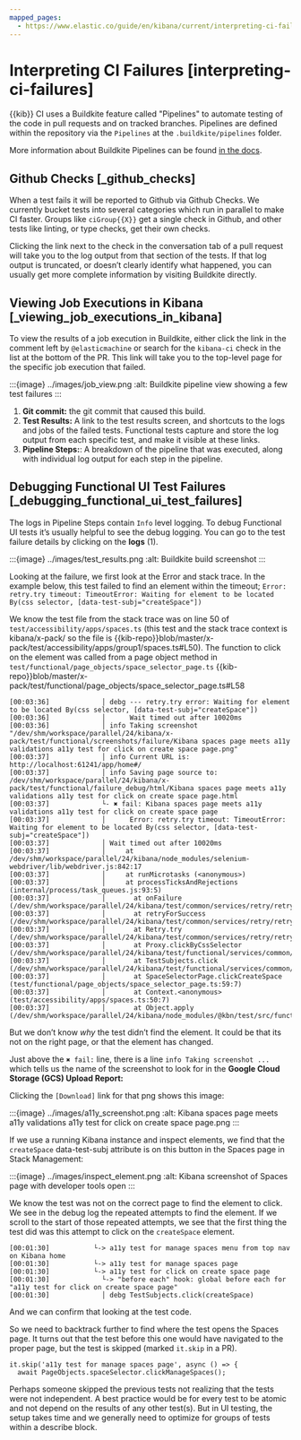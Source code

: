 ```yaml
---
mapped_pages:
  - https://www.elastic.co/guide/en/kibana/current/interpreting-ci-failures.html
---
```


# Interpreting CI Failures [interpreting-ci-failures]

{{kib}} CI uses a Buildkite feature called "Pipelines" to automate testing of the code in pull requests and on tracked branches. Pipelines are defined within the repository via the `Pipelines` at the `.buildkite/pipelines` folder.

More information about Buildkite Pipelines can be found [in the docs](https://buildkite.com/docs/pipelines).


## Github Checks [_github_checks]

When a test fails it will be reported to Github via Github Checks. We currently bucket tests into several categories which run in parallel to make CI faster. Groups like `ciGroup{{X}}` get a single check in Github, and other tests like linting, or type checks, get their own checks.

Clicking the link next to the check in the conversation tab of a pull request will take you to the log output from that section of the tests. If that log output is truncated, or doesn’t clearly identify what happened, you can usually get more complete information by visiting Buildkite directly.


## Viewing Job Executions in Kibana [_viewing_job_executions_in_kibana]

To view the results of a job execution in Buildkite, either click the link in the comment left by `@elasticmachine` or search for the `kibana-ci` check in the list at the bottom of the PR. This link will take you to the top-level page for the specific job execution that failed.

:::{image} ../images/job_view.png
:alt: Buildkite pipeline view showing a few test failures
:::

1. **Git commit:** the git commit that caused this build.
2. **Test Results:** A link to the test results screen, and shortcuts to the logs and jobs of the failed tests. Functional tests capture and store the log output from each specific test, and make it visible at these links.
3. **Pipeline Steps:**: A breakdown of the pipeline that was executed, along with individual log output for each step in the pipeline.


## Debugging Functional UI Test Failures [_debugging_functional_ui_test_failures]

The logs in Pipeline Steps contain `Info` level logging. To debug Functional UI tests it’s usually helpful to see the debug logging. You can go to the test failure details by clicking on the **logs** (1).

:::{image} ../images/test_results.png
:alt: Buildkite build screenshot
:::

Looking at the failure, we first look at the Error and stack trace. In the example below, this test failed to find an element within the timeout; `Error: retry.try timeout: TimeoutError: Waiting for element to be located By(css selector, [data-test-subj="createSpace"])`

We know the test file from the stack trace was on line 50 of `test/accessibility/apps/spaces.ts` (this test and the stack trace context is kibana/x-pack/ so the file is {{kib-repo}}blob/master/x-pack/test/accessibility/apps/group1/spaces.ts#L50). The function to click on the element was called from a page object method in `test/functional/page_objects/space_selector_page.ts` {{kib-repo}}blob/master/x-pack/test/functional/page_objects/space_selector_page.ts#L58

```
[00:03:36]             │ debg --- retry.try error: Waiting for element to be located By(css selector, [data-test-subj="createSpace"])
[00:03:36]             │      Wait timed out after 10020ms
[00:03:36]             │ info Taking screenshot "/dev/shm/workspace/parallel/24/kibana/x-pack/test/functional/screenshots/failure/Kibana spaces page meets a11y validations a11y test for click on create space page.png"
[00:03:37]             │ info Current URL is: http://localhost:61241/app/home#/
[00:03:37]             │ info Saving page source to: /dev/shm/workspace/parallel/24/kibana/x-pack/test/functional/failure_debug/html/Kibana spaces page meets a11y validations a11y test for click on create space page.html
[00:03:37]             └- ✖ fail: Kibana spaces page meets a11y validations a11y test for click on create space page
[00:03:37]             │      Error: retry.try timeout: TimeoutError: Waiting for element to be located By(css selector, [data-test-subj="createSpace"])
[00:03:37]             │ Wait timed out after 10020ms
[00:03:37]             │     at /dev/shm/workspace/parallel/24/kibana/node_modules/selenium-webdriver/lib/webdriver.js:842:17
[00:03:37]             │     at runMicrotasks (<anonymous>)
[00:03:37]             │     at processTicksAndRejections (internal/process/task_queues.js:93:5)
[00:03:37]             │       at onFailure (/dev/shm/workspace/parallel/24/kibana/test/common/services/retry/retry_for_success.ts:17:9)
[00:03:37]             │       at retryForSuccess (/dev/shm/workspace/parallel/24/kibana/test/common/services/retry/retry_for_success.ts:57:13)
[00:03:37]             │       at Retry.try (/dev/shm/workspace/parallel/24/kibana/test/common/services/retry/retry.ts:32:14)
[00:03:37]             │       at Proxy.clickByCssSelector (/dev/shm/workspace/parallel/24/kibana/test/functional/services/common/find.ts:420:7)
[00:03:37]             │       at TestSubjects.click (/dev/shm/workspace/parallel/24/kibana/test/functional/services/common/test_subjects.ts:109:7)
[00:03:37]             │       at SpaceSelectorPage.clickCreateSpace (test/functional/page_objects/space_selector_page.ts:59:7)
[00:03:37]             │       at Context.<anonymous> (test/accessibility/apps/spaces.ts:50:7)
[00:03:37]             │       at Object.apply (/dev/shm/workspace/parallel/24/kibana/node_modules/@kbn/test/src/functional_test_runner/lib/mocha/wrap_function.js:73:16)
```
But we don’t know *why* the test didn’t find the element.  It could be that its not on the right page, or that the element has changed.

Just above the `✖ fail:` line, there is a line `info Taking screenshot ...` which tells us the name of the screenshot to look for in the **Google Cloud Storage (GCS) Upload Report:**

Clicking the `[Download]` link for that png shows this image:

:::{image} ../images/a11y_screenshot.png
:alt: Kibana spaces page meets a11y validations a11y test for click on create space page.png
:::

If we use a running Kibana instance and inspect elements, we find that the `createSpace` data-test-subj attribute is on this button in the Spaces page in Stack Management:

:::{image} ../images/inspect_element.png
:alt: Kibana screenshot of Spaces page with developer tools open
:::

We know the test was not on the correct page to find the element to click. We see in the debug log the repeated attempts to find the element. If we scroll to the start of those repeated attempts, we see that the first thing the test did was this attempt to click on the `createSpace` element.

```
[00:01:30]           └-> a11y test for manage spaces menu from top nav on Kibana home
[00:01:30]           └-> a11y test for manage spaces page
[00:01:30]           └-> a11y test for click on create space page
[00:01:30]             └-> "before each" hook: global before each for "a11y test for click on create space page"
[00:01:30]             │ debg TestSubjects.click(createSpace)
```
And we can confirm that looking at the test code.

So we need to backtrack further to find where the test opens the Spaces page. It turns out that the test before this one would have navigated to the proper page, but the test is skipped (marked `it.skip` in a PR).

```
it.skip('a11y test for manage spaces page', async () => {
  await PageObjects.spaceSelector.clickManageSpaces();
```
Perhaps someone skipped the previous tests not realizing that the tests were not independent. A best practice would be for every test to be atomic and not depend on the results of any other test(s). But in UI testing, the setup takes time and we generally need to optimize for groups of tests within a describe block.

